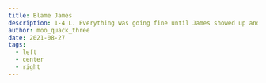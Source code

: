 ```yaml
---
title: Blame James
description: 1-4 L. Everything was going fine until James showed up and started talking to me.
author: moo_quack_three
date: 2021-08-27
tags:
  - left
  - center
  - right
---
```

